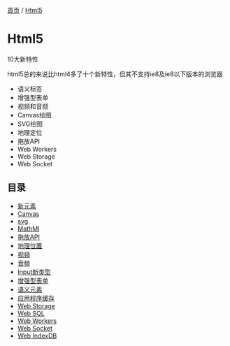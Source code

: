 [首页](/) / [Html5](/html5/)

# Html5

10大新特性

html5总的来说比html4多了十个新特性，但其不支持ie8及ie8以下版本的浏览器

- 语义标签
- 增强型表单
- 视频和音频
- Canvas绘图
- SVG绘图
- 地理定位
- 拖放API
- Web Workers
- Web Storage
- Web Socket

## 目录

- [新元素](/html5/new-element)
- [Canvas](/html5/canvas)
- [svg](/html5/svg)
- [MathMl](/html5/math-ml)
- [拖放API](/html5/drag-and-drop)
- [地理位置](/html5/geographic)
- [视频](/html5/video)
- [音频](/html5/audio)
- [Input新类型](/html5/input-new-type)
- [增强型表单](/html5/form)
- [语义元素](/html5/semantic)
- [应用程序缓存](/html5/manifest)
- [Web Storage](/html5/web-storage)
- [Web SQL](/html5/web-sql)
- [Web Workers](/html5/web-workers)
- [Web Socket](/html5/web-socket)
- [Web IndexDB](/html5/indexeddb)
